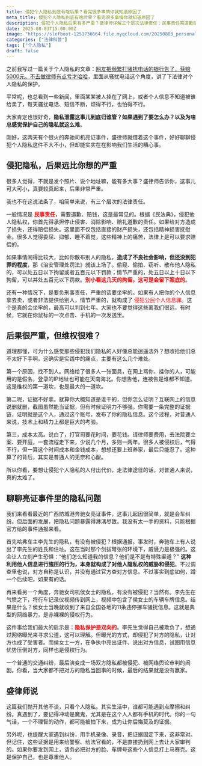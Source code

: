 ```yaml
---
title: 侵犯个人隐私到底有啥后果？看完很多事情你就知道原因了
meta_title: 侵犯个人隐私到底有啥后果？看完很多事情你就知道原因了
description: 侵犯个人隐私后果有多严重？盛律师详解三个层次法律责任：民事责任需道歉赔钱，治安处罚可拘留罚款，刑事责任最高判7年。通过奔驰女亮证事件分析隐私保护双向性：李先生被威胁个人信息，侯女士被网络暴力骚扰。维权难点：找不到侵权人、证据难收集、成本太高。提醒大家纠纷时录像录音要打马赛克再发网，保护自己也要尊重他人。个人隐私保护法律指南，避免冲动行为成为后悔证据。
date: 2025-08-03T15:00:00Z
image: "https://slefboot-1251736664.file.myqcloud.com/20250803_personal_privacy_cover.webp"
categories: ["法律科普"]
tags: ["个人隐私"]
draft: false
---
```


之前我写过一篇关于个人隐私的文章：[网友把频繁打骚扰电话的银行告了，获赔 5000元。不去做律师有点亏才哈哈](https://shenglvshi.cn/spam_phone_calls)，里面从骚扰电话这个角度，讲了下法律对个人隐私的保护。

平常呢，也总看到一些新闻，里面某某被人挂在了网上，或者个人信息不知道被谁给卖了，每天骚扰电话、短信不断，烦得不行，也怕得不行。

大家肯定也很好奇，**隐私泄露这事儿到底归谁管？如果遇到了要怎么办？以及为啥总感觉保护自己的隐私就这么难**。

刚好，这两天有个很火的奔驰司机亮证事件，盛律师就借着这个事件，好好聊聊侵犯个人隐私这件不大不小，但却能实实在在影响我们生活的糟心事。

## 侵犯隐私，后果远比你想的严重

很多人觉得，不就是发个照片、说个地址嘛，能有多大事？盛律师告诉你，这事儿可大可小，真要较真起来，后果非常严重。

我也不在这说法条了，咱简单来说，有三个层次的法律责任。

一般情况是 **<span style="color: red;">民事责任</span>**，需要道歉、赔钱，这是最常见的。根据《民法典》，侵犯他人隐私权，你首先得承担停止侵害、消除影响、赔礼道歉的责任。如果给对方造成了损失，还得赔偿损失。这里面不仅包括直接的财产损失，还包括精神损害抚慰金。很多人觉得委屈、抑郁、睡不着觉，这些精神上的痛苦，法律上是可以要求赔偿的。

如果事情闹得比较大，比如你散布别人的隐私，**造成了不良社会影响，但还没到犯罪的程度**，那《治安管理处罚法》就该上场了。偷窥、偷拍、窃听、散布他人隐私的，可以处五日以下拘留或者五百元以下罚款；情节严重的，处五日以上十日以下拘留，可以并处五百元以下罚款。**<span style="color: red;">别小看这几天的拘留，这可是会留下案底的</span>**。

还有一种情况下，是要负刑事责任，严重的话要坐牢的。如果有人把你的个人信息拿去卖，或者非法提供给别人，情节严重的，就构成了 <span style="color: red;">侵犯公民个人信息罪</span>。这个是真的会坐牢的，最高可以判到七年。大家也不要觉得这些离我们很远，有时候，它就在你鼠标的一次点击、手机的一次发送里。

## 后果很严重，但维权很难？

道理都懂，可为什么感觉那些侵犯我们隐私的人好像总能逍遥法外？想收拾他们总不太好下手啊。这确实是实践中的痛点，主要有这么几个难处。

第一个原因，找不到人。网络给了很多人一张面具，在网上骂你、挂你的人，可能用的是假名，登录的IP地址也可能在天南海北。你想告他，连被告是谁都不知道。这是维权的第一道坎，也是最大的一道坎。

第二呢，证据不好拿。就算你大概知道是谁干的，但你怎么证明？互联网上的信息说删就删，截图虽然能当证据，但有时候证明力不够强。你需要一条完整的证据链，证明就是这个人，通过这个账号，发布了你的隐私信息。这个过程，对普通人来说，技术上和精力上都是巨大的考验。

第三，成本太高。说白了，打官司要花时间，要花钱。请律师要费用，去法院要立案、要开庭，一套流程走下来，少说几个月，多则一两年。很多人被侵权后，气得不行，但一算这个时间成本和金钱成本，想想还要上班养家，最后只能忍了。这种算了的背后，其实是普通人的无奈和心酸。

所以你看，要想让侵犯个人隐私的人付出代价，走法律途径的话，对普通人来说，真的太难了。

## 聊聊亮证事件里的隐私问题

我们来看看最近的广西防城港奔驰女亮证事件，这事儿起因很简单，就是会车纠纷。但后面的发展，把隐私问题暴露得淋漓尽致。我没有太一手的资料，只能根据官方给的事件通报来看。

首先哈弗车主李先生的隐私，有没有被侵犯？根据通报，事发时，奔驰车上有人说出了李先生的姓氏和住址。这在当时那个剑拔弩张的环境下，威慑力是极强的。这会让人立刻产生恐惧：“他们怎么知道我的信息？他们是不是有特殊渠道？” **这种利用他人信息进行施压的行为，本身就构成了对他人隐私权的威胁和侵犯**。不过调查里也说，对方自称是认识，并没有通过官方查对方信息。不过事实到底如何，蹲一个后续吧，如果有的话。

再来看另一个角度，奔驰女司机侯女士的隐私，有没有被侵犯？当然有。李先生在气愤之下，将行车记录仪视频传到网上，视频中包含了侯女士的车辆车牌信息。结果是什么？侯女士当晚就收到了来自全国各地的11条违停挪车骚扰信息。这就是典型的网络暴力，是赤裸裸的侵权行为。

这件事给我们最大的启示是：**<span style="color: red;">隐私保护是双向的</span>**。李先生觉得自己被欺负了，想通过网络曝光来寻求公道，这可以理解。但曝光的方式，却侵犯了对方的隐私，让对方也成了受害者。而侯女士一方，在争执中亮出证件、说出对方信息，试图用信息优势压倒对方，同样也是侵权行为。

一个普通的交通纠纷，最后演变成一场双方隐私都被侵犯、被网络舆论审判的闹剧。你看，当大家都不把对方的隐私当回事的时候，最后的结果就是没有赢家。

## 盛律师说

这篇我们抛开其他不谈，只看个人隐私。其实生活中，谁都可能遇到点摩擦和纠纷。真遇到了，要记得冲动是魔鬼，尤其是在这个人人都有手机的时代。你的一句气话，一个不理智的动作，都可能被拍下来，成为让你后悔莫及的证据。

另外呢，也提醒大家遇到纠纷，用手机录像、录音，把证据固定下来，这非常对。但记住，这些证据是用来给警察、给法官看的，不是直接扔到网上去让大家审判的。如果你要发到网上，请务必把对方的脸、车牌号这些个人信息打上马赛克。这是保护自己，也是尊重他人。